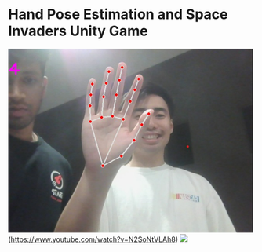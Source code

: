 # Hand Pose Estimation and Space Invaders Unity Game
![Watch the video](cover.png)(https://www.youtube.com/watch?v=N2SoNtVLAh8)
![](https://d112y698adiu2z.cloudfront.net/photos/production/software_photos/002/453/831/datas/original.png)
